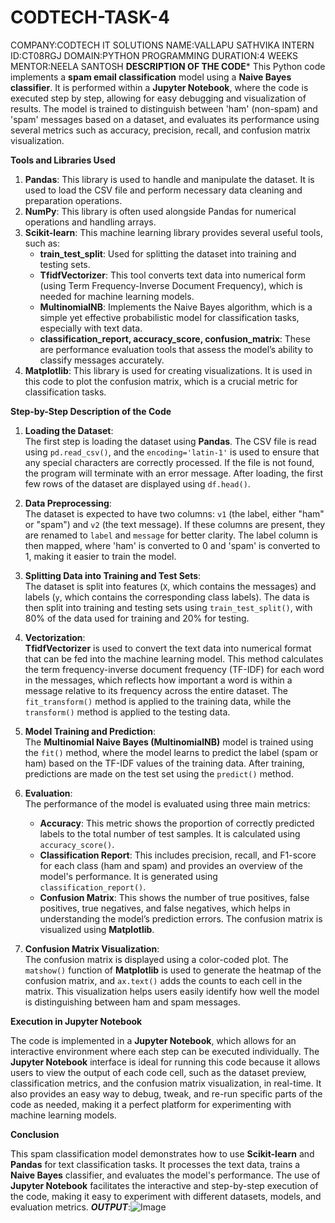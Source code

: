 # CODTECH-TASK-4
COMPANY:CODTECH IT SOLUTIONS
NAME:VALLAPU SATHVIKA
INTERN ID:CT08RGJ
DOMAIN:PYTHON PROGRAMMING
DURATION:4 WEEKS
MENTOR:NEELA SANTOSH
**DESCRIPTION OF THE CODE***
This Python code implements a **spam email classification** model using a **Naive Bayes classifier**. It is performed within a **Jupyter Notebook**, where the code is executed step by step, allowing for easy debugging and visualization of results. The model is trained to distinguish between 'ham' (non-spam) and 'spam' messages based on a dataset, and evaluates its performance using several metrics such as accuracy, precision, recall, and confusion matrix visualization.

**Tools and Libraries Used**

1. **Pandas**: This library is used to handle and manipulate the dataset. It is used to load the CSV file and perform necessary data cleaning and preparation operations.
2. **NumPy**: This library is often used alongside Pandas for numerical operations and handling arrays.
3. **Scikit-learn**: This machine learning library provides several useful tools, such as:
   - **train_test_split**: Used for splitting the dataset into training and testing sets.
   - **TfidfVectorizer**: This tool converts text data into numerical form (using Term Frequency-Inverse Document Frequency), which is needed for machine learning models.
   - **MultinomialNB**: Implements the Naive Bayes algorithm, which is a simple yet effective probabilistic model for classification tasks, especially with text data.
   - **classification_report, accuracy_score, confusion_matrix**: These are performance evaluation tools that assess the model’s ability to classify messages accurately.
4. **Matplotlib**: This library is used for creating visualizations. It is used in this code to plot the confusion matrix, which is a crucial metric for classification tasks.

 **Step-by-Step Description of the Code**

1. **Loading the Dataset**:  
   The first step is loading the dataset using **Pandas**. The CSV file is read using `pd.read_csv()`, and the `encoding='latin-1'` is used to ensure that any special characters are correctly processed. If the file is not found, the program will terminate with an error message. After loading, the first few rows of the dataset are displayed using `df.head()`.

2. **Data Preprocessing**:  
   The dataset is expected to have two columns: `v1` (the label, either "ham" or "spam") and `v2` (the text message). If these columns are present, they are renamed to `label` and `message` for better clarity. The label column is then mapped, where 'ham' is converted to 0 and 'spam' is converted to 1, making it easier to train the model.

3. **Splitting Data into Training and Test Sets**:  
   The dataset is split into features (`X`, which contains the messages) and labels (`y`, which contains the corresponding class labels). The data is then split into training and testing sets using `train_test_split()`, with 80% of the data used for training and 20% for testing.

4. **Vectorization**:  
   **TfidfVectorizer** is used to convert the text data into numerical format that can be fed into the machine learning model. This method calculates the term frequency-inverse document frequency (TF-IDF) for each word in the messages, which reflects how important a word is within a message relative to its frequency across the entire dataset. The `fit_transform()` method is applied to the training data, while the `transform()` method is applied to the testing data.

5. **Model Training and Prediction**:  
   The **Multinomial Naive Bayes (MultinomialNB)** model is trained using the `fit()` method, where the model learns to predict the label (spam or ham) based on the TF-IDF values of the training data. After training, predictions are made on the test set using the `predict()` method.

6. **Evaluation**:  
   The performance of the model is evaluated using three main metrics:
   - **Accuracy**: This metric shows the proportion of correctly predicted labels to the total number of test samples. It is calculated using `accuracy_score()`.
   - **Classification Report**: This includes precision, recall, and F1-score for each class (ham and spam) and provides an overview of the model's performance. It is generated using `classification_report()`.
   - **Confusion Matrix**: This shows the number of true positives, false positives, true negatives, and false negatives, which helps in understanding the model’s prediction errors. The confusion matrix is visualized using **Matplotlib**.

7. **Confusion Matrix Visualization**:  
   The confusion matrix is displayed using a color-coded plot. The `matshow()` function of **Matplotlib** is used to generate the heatmap of the confusion matrix, and `ax.text()` adds the counts to each cell in the matrix. This visualization helps users easily identify how well the model is distinguishing between ham and spam messages.

 **Execution in Jupyter Notebook**

The code is implemented in a **Jupyter Notebook**, which allows for an interactive environment where each step can be executed individually. The **Jupyter Notebook** interface is ideal for running this code because it allows users to view the output of each code cell, such as the dataset preview, classification metrics, and the confusion matrix visualization, in real-time. It also provides an easy way to debug, tweak, and re-run specific parts of the code as needed, making it a perfect platform for experimenting with machine learning models.

**Conclusion**

This spam classification model demonstrates how to use **Scikit-learn** and **Pandas** for text classification tasks. It processes the text data, trains a **Naive Bayes** classifier, and evaluates the model's performance. The use of **Jupyter Notebook** facilitates the interactive and step-by-step execution of the code, making it easy to experiment with different datasets, models, and evaluation metrics.
***OUTPUT***:![Image](https://github.com/user-attachments/assets/6621063d-3d0e-48ac-b718-0c0919b88d83)
